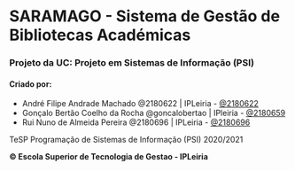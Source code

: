 # SARAMAGO - Sistema de Gestão de Bibliotecas Académicas
### Projeto da UC: Projeto em Sistemas de Informação (PSI)


#### Criado por:
- André Filipe Andrade Machado @2180622 | IPLeiria - [@2180622](mailto:2180622@my.ipleiria.pt)
- Gonçalo Bertão Coelho da Rocha @goncalobertao | IPleiria - [@2180659](mailto:2180659@my.ipleiria.pt)
- Rui Nuno de Almeida Pereira @2180696 | IPLeiria - [@2180696](mailto:2180696@my.ipleiria.pt)

TeSP Programação de Sistemas de Informação (PSI) 2020/2021

__© Escola Superior de Tecnologia  de Gestao - IPLeiria__
